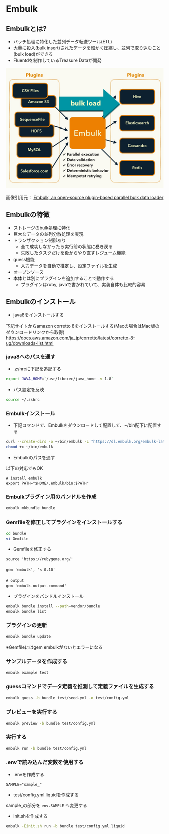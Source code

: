 # Embulk
## Embulkとは?

- バッチ処理に特化した並列データ転送ツール(ETL)
- 大量に投入(bulk insert)されたデータを細かく圧縮し、並列で取り込むこと(bulk load)ができる
- Fluentdを制作しているTreasure Dataが開発

![embulk](embulk.png)

画像引用元： [Embulk, an open-source plugin-based parallel bulk data loader](https://www.slideshare.net/frsyuki/embuk-making-data-integration-works-relaxed?ref=https://www.embulk.org/)

## Embulkの特徴

- ストレージのbulk処理に特化
- 巨大なデータの並列分散処理を実現
- トランザクション制御あり
  - 全て成功しなかったら実行前の状態に巻き戻る
  - 失敗したタスクだけを後からやり直すレジューム機能
- guess機能
  - 入力データを自動で推定し、設定ファイルを生成
- オープンソース
- 本体とは別にプラグインを追加することで動作する
  - プラグインはruby, javaで書かれていて、実装自体も比較的容易

## Embulkのインストール

- java8をインストールする

下記サイトからamazon corretto 8をインストールする(Macの場合はMac版のダウンロードリンクから取得)
https://docs.aws.amazon.com/ja_jp/corretto/latest/corretto-8-ug/downloads-list.html

### java8へのパスを通す

- .zshrcに下記を追記する

```sh
export JAVA_HOME=`/usr/libexec/java_home -v 1.8`
```

- パス設定を反映

```sh
source ~/.zshrc
```

### Embulkインストール

- 下記コマンドで、Embulkをダウンロードして配置して、~/bin配下に配置する

```sh
curl --create-dirs -o ~/bin/embulk -L "https://dl.embulk.org/embulk-latest.jar"
chmod +x ~/bin/embulk
```

- Embulkのパスを通す

以下の対応でもOK

```sh:.zshrc
# install embulk
export PATH="$HOME/.embulk/bin:$PATH"
```

### Embulkプラグイン用のバンドルを作成

```sh
embulk mkbundle bundle
```

### Gemfileを修正してプラグインをインストールする

```sh
cd bundle
vi Gemfile
```

- Gemfileを修正する

```txt
source 'https://rubygems.org/'

gem 'embulk', '< 0.10'

# output
gem 'embulk-output-command'
```

- プラグインをバンドルインストール

```sh
embulk bundle install --path=vendor/bundle
embulk bundle list
```

### プラグインの更新

```sh
embulk bundle update
```

※Gemfileにはgem embulkがないとエラーになる

### サンプルデータを作成する

```sh
embulk example test
```

### guessコマンドでデータ定義を推測して定義ファイルを生成する

```sh
embulk guess -b bundle test/seed.yml -o test/config.yml
```

### プレビューを実行する

```sh
embulk preview -b bundle test/config.yml
```

### 実行する

```sh
embulk run -b bundle test/config.yml
```

### .envで読み込んだ変数を使用する

- .envを作成する

```txt
SAMPLE="sample_"
```

- test/config.yml.liquidを作成する

sample_の部分を `env.SAMPLE` へ変更する

- init.shを作成する

```sh
embulk -Einit.sh run -b bundle test/config.yml.liquid
```
